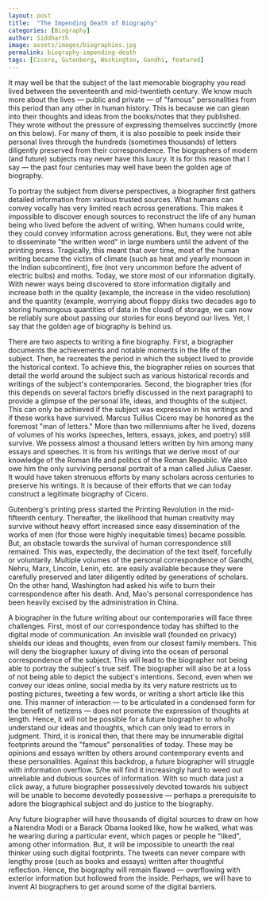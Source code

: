 ```yaml
---
layout: post
title:  "The Impending Death of Biography"
categories: [Biography]
author: Siddharth
image: assets/images/biographies.jpg
permalink: biography-impending-death
tags: [Cicero, Gutenberg, Washington, Gandhi, featured]
---
```

It may well be that the subject of the last memorable biography you read lived between the seventeenth and mid-twentieth century. We know much more about the lives — public and private — of "famous" personalities from this period than any other in human history. This is because we can glean into their thoughts and ideas from the books/notes that they published. They wrote without the pressure of expressing themselves succinctly (more on this below). For many of them, it is also possible to peek inside their personal lives through the hundreds (sometimes thousands) of letters diligently preserved from their correspondence. The biographers of modern (and future) subjects may never have this luxury. It is for this reason that I say — the past four centuries may well have been the golden age of biography.

To portray the subject from diverse perspectives, a biographer first gathers detailed information from various trusted sources. What humans can convey vocally has very limited reach across generations. This makes it impossible to discover enough sources to reconstruct the life of any human being who lived before the advent of writing. When humans could write, they could convey information across generations. But, they were not able to disseminate "the written word" in large numbers until the advent of the printing press. Tragically, this meant that over time, most of the human writing became the victim of climate (such as heat and yearly monsoon in the Indian subcontinent), fire (not very uncommon before the advent of electric bulbs) and moths. Today, we store most of our information digitally. With newer ways being discovered to store information digitally and increase both in the quality (example, the increase in the video resolution) and the quantity (example, worrying about floppy disks two decades ago to storing humongous quantities of data in the cloud) of storage, we can now be reliably sure about passing our stories for eons beyond our lives. Yet, I say that the golden age of biography is behind us.

There are two aspects to writing a fine biography. First, a biographer documents the achievements and notable moments in the life of the subject. Then, he recreates the period in which the subject lived to provide the historical context. To achieve this, the biographer relies on sources that detail the world around the subject such as various historical records and writings of the subject's contemporaries. Second, the biographer tries (for this depends on several factors briefly discussed in the next paragraph) to provide a glimpse of the personal life, ideas, and thoughts of the subject. This can only be achieved if the subject was expressive in his writings and if these works have survived. Marcus Tullius Cicero may be honored as the foremost "man of letters." More than two millenniums after he lived, dozens of volumes of his works (speeches, letters, essays, jokes, and poetry) still survive. We possess almost a thousand letters written by him among many essays and speeches. It is from his writings that we derive most of our knowledge of the Roman life and politics of the Roman Republic. We also owe him the only surviving personal portrait of a man called Julius Caeser. It would have taken strenuous efforts by many scholars across centuries to preserve his writings. It is because of their efforts that we can today construct a legitimate biography of Cicero.

Gutenberg's printing press started the Printing Revolution in the mid-fifteenth century. Thereafter, the likelihood that human creativity may survive without heavy effort increased since easy dissemination of the works of men (for those were highly inequitable times) became possible. But, an obstacle towards the survival of human correspondence still remained. This was, expectedly, the decimation of the text itself, forcefully or voluntarily. Multiple volumes of the personal correspondence of Gandhi, Nehru, Marx, Lincoln, Lenin, etc. are easily available because they were carefully preserved and later diligently edited by generations of scholars. On the other hand, Washington had asked his wife to burn their correspondence after his death. And, Mao's personal correspondence has been heavily excised by the administration in China.

A biographer in the future writing about our contemporaries will face three challenges. First, most of our correspondence today has shifted to the digital mode of communication. An invisible wall (founded on privacy) shields our ideas and thoughts, even from our closest family members. This will deny the biographer luxury of diving into the ocean of personal correspondence of the subject. This will lead to the biographer not being able to portray the subject's true self. The biographer will also be at a loss of not being able to depict the subject's intentions. Second, even when we convey our ideas online, social media by its very nature restricts us to posting pictures, tweeting a few words, or writing a short article like this one. This manner of interaction — to be articulated in a condensed form for the benefit of netizens — does not promote the expression of thoughts at length. Hence, it will not be possible for a future biographer to wholly understand our ideas and thoughts, which can only lead to errors in judgment. Third, it is ironical then, that there may be innumerable digital footprints around the "famous" personalities of today. These may be opinions and essays written by others around contemporary events and these personalities. Against this backdrop, a future biographer will struggle with information overflow. S/he will find it increasingly hard to weed out unreliable and dubious sources of information. With so much data just a click away, a future biographer possessively devoted towards his subject will be unable to become devotedly possessive — perhaps a prerequisite to adore the biographical subject and do justice to the biography.

Any future biographer will have thousands of digital sources to draw on how a Narendra Modi or a Barack Obama looked like, how he walked, what was he wearing during a particular event, which pages or people he "liked", among other information. But, it will be impossible to unearth the real thinker using such digital footprints. The tweets can never compare with lengthy prose (such as books and essays) written after thoughtful reflection. Hence, the biography will remain flawed — overflowing with exterior information but hollowed from the inside. Perhaps, we will have to invent AI biographers to get around some of the digital barriers.